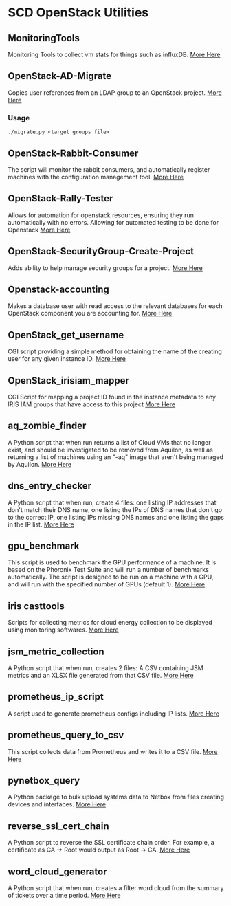 # SCD OpenStack Utilities

## MonitoringTools

Monitoring Tools to collect vm stats for things such as influxDB. 
[More Here]( MonitoringTools)

## OpenStack-AD-Migrate

Copies user references from an LDAP group to an OpenStack project.
[More Here]( OpenStack-AD-Migrate)

### Usage
`./migrate.py <target groups file>`

## OpenStack-Rabbit-Consumer

The script will monitor the rabbit consumers, and automatically register machines
with the configuration management tool.
[More Here]( OpenStack-Rabbit-Consumer)

## OpenStack-Rally-Tester

Allows for automation for openstack resources, ensuring they run automatically with no errors. 
Allowing for automated testing to be done for Openstack
[More Here]( OpenStack-Rally-Tester)

## OpenStack-SecurityGroup-Create-Project

Adds ability to help manage security groups for a project.
[More Here]( OpenStack-SecurityGroup-Create-Project/usr/local/bin)

## Openstack-accounting

Makes a database user with read access to the relevant databases for each OpenStack component you are accounting for.
[More Here]( OpenStack-accounting)

## OpenStack_get_username

CGI script providing a simple method for obtaining the name of the creating user for any given instance ID.
[More Here]( OpenStack_get_username/var/www/cgi-bin)

## OpenStack_irisiam_mapper

CGI Script for mapping a project ID found in the instance metadata to any IRIS IAM groups that have access to this project
[More Here]( OpenStack_irisiam_mapper/var/www/cgi-bin)

## aq_zombie_finder

A Python script that when run returns a list of Cloud VMs that no longer exist, and should be investigated to be removed from Aquilon, as well as returning a list of machines using an "-aq" image that aren't being managed by Aquilon.
[More Here]( aq_zombie_finder)

## dns_entry_checker

A Python script that when run, create 4 files: one listing IP addresses that don't match their DNS name, one listing the IPs of DNS names that don't go to the correct IP, one listing IPs missing DNS names and one listing the gaps in the IP list.
[More Here]( dns_entry_checker)

## gpu_benchmark

This script is used to benchmark the GPU performance of a machine. It is based on the Phoronix Test Suite and will run a number of benchmarks automatically.
The script is designed to be run on a machine with a GPU, and will run with the specified number of GPUs (default 1).
[More Here]( gpu_benchmark)

## iris casttools

Scripts for collecting metrics for cloud energy collection to be displayed using monitoring softwares.
[More Here]( iriscasttools)

## jsm_metric_collection

A Python script that when run, creates 2 files: A CSV containing JSM metrics and an XLSX file generated from that CSV file.
[More Here]( jsm_metric_collection)

## prometheus_ip_script

A script used to generate prometheus configs including IP lists.
[More Here]( prometheus_ip_script)

## prometheus_query_to_csv

This script collects data from Prometheus and writes it to a CSV file.
[More Here]( prometheus_query_to_csv)

## pynetbox_query

A Python package to bulk upload systems data to Netbox from files creating devices and interfaces.
[More Here]( pynetbox_query)

## reverse_ssl_cert_chain

A Python script to reverse the SSL certificate chain order. For example, a certificate as CA -> Root would output as Root -> CA.
[More Here]( reverse_ssl_cert_chain)

## word_cloud_generator

A Python script that when run, creates a filter word cloud from the summary of tickets over a time period.
[More Here]( word_cloud_generator)
